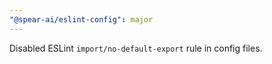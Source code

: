 ```yaml
---
"@spear-ai/eslint-config": major
---
```


Disabled ESLint `import/no-default-export` rule in config files.
